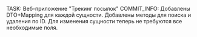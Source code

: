 TASK:
    Веб-приложение "Трекинг посылок"
COMMIT_INFO:
    Добавлены DTO+Mapping для каждой сущности.
    Добавлены методы для поиска и удаления по ID.
    Для изменения сущности теперь не требуются все необходимые поля.
